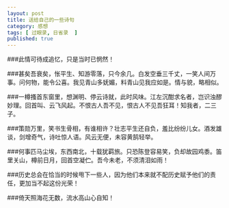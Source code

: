 ```yaml
---
layout: post
title: 送给自己的一些诗句
category: 感想
tags: [ 过眼录, 日省录  ]
published: true
---
```


###此情可待成追忆，只是当时已惘然！


###甚矣吾衰矣，怅平生、知游零落，只今余几。白发空垂三千丈，一笑人间万事。问何物，能令公喜。我见青山多妩媚，料青山见我应如是。情与貌，略相似。

###一樽搔首东窗里，想渊明、停云诗就，此时风味。江左沉酣求名者，岂识浊醪妙理。回首叫、云飞风起。不恨古人吾不见，恨古人不见吾狂耳！知我者，二三子。



###策勋万里，笑书生骨相，有谁相许？壮志平生还自负，羞比纷纷儿女。酒发雄谈，剑增奇气，诗吐惊人语。风云无便，未容黄鹄轻举。

###何事匹马尘埃，东西南北，十载犹羁旅。只恐陈登容易笑，负却故园鸡黍。笛里关山，樽前日月，回首空凝伫。吾今未老，不须清泪如雨！

###历史总会在恰当的时候甩下一些人，因为他们本来就不配历史赋予他们的责任，更加当不起这份光荣！


###倚天照海花无数，流水高山心自知！